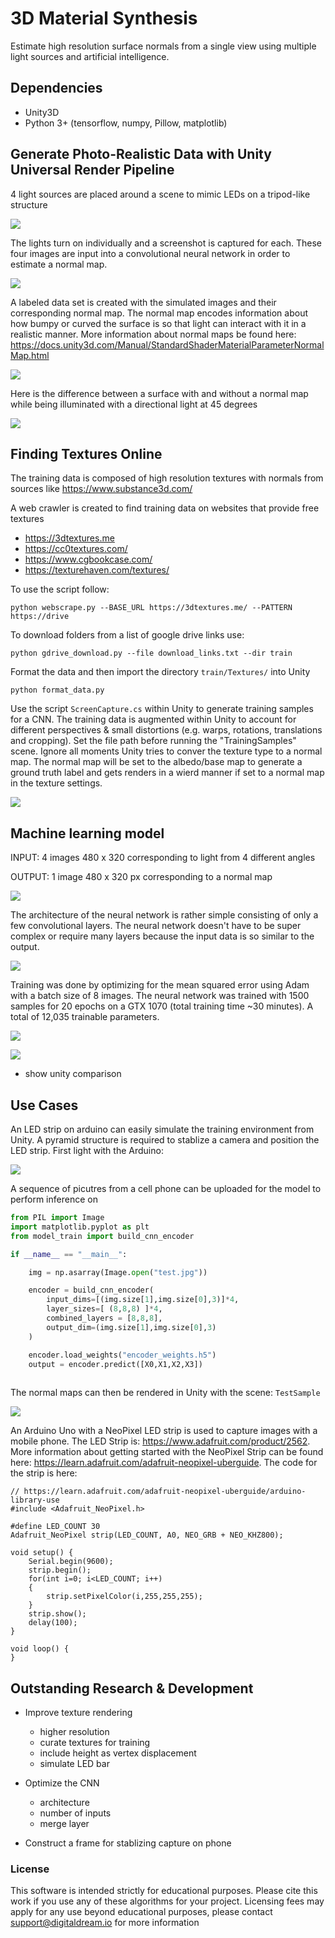 # 3D Material Synthesis
Estimate high resolution surface normals from a single view using multiple light sources and artificial intelligence.

## Dependencies 
- Unity3D
- Python 3+ (tensorflow, numpy, Pillow, matplotlib)
## Generate Photo-Realistic Data with Unity Universal Render Pipeline

4 light sources are placed around a scene to mimic LEDs on a tripod-like structure

![](Figures/Screenshot.png)

The lights turn on individually and a screenshot is captured for each. These four images are input into a convolutional neural network in order to estimate a normal map.

![](Figures/animation.gif)

A labeled data set is created with the simulated images and their corresponding normal map. The normal map encodes information about how bumpy or curved the surface is so that light can interact with it in a realistic manner. More information about normal maps be found here: https://docs.unity3d.com/Manual/StandardShaderMaterialParameterNormalMap.html

![](Figures/NormalSurface.png)

Here is the difference between a surface with and without a normal map while being illuminated with a directional light at 45 degrees 

![](Figures/normal_anim.gif)

## Finding Textures Online

The training data is composed of high resolution textures with normals from sources like https://www.substance3d.com/

A web crawler is created to find training data on websites that provide free textures
- https://3dtextures.me 
- https://cc0textures.com/
- https://www.cgbookcase.com/
- https://texturehaven.com/textures/

To use the script follow: 
```
python webscrape.py --BASE_URL https://3dtextures.me/ --PATTERN https://drive 
```

To download folders from a list of google drive links use: 

    python gdrive_download.py --file download_links.txt --dir train

Format the data and then import the directory `train/Textures/` into Unity

    python format_data.py   

Use the script `ScreenCapture.cs` within Unity to generate training samples for a CNN. The training data is augmented within Unity to account for different perspectives & small distortions (e.g. warps, rotations, translations and cropping). Set the file path before running the "TrainingSamples" scene. Ignore all moments Unity tries to conver the texture type to a normal map. The normal map will be set to the albedo/base map to generate a ground truth label and gets renders in a wierd manner if set to a normal map in the texture settings. 

![](Figures/unity_training.gif)

## Machine learning model 

INPUT: 4 images 480 x 320 corresponding to light from 4 different angles

OUTPUT: 1 image 480 x 320 px corresponding to a normal map

![](Figures/texture_anim.gif)

The architecture of the neural network is rather simple consisting of only a few convolutional layers. The neural network doesn't have to be super complex or require many layers because the input data is so similar to the output.

![](Figures/encoder.png)

Training was done by optimizing for the mean squared error using Adam with a batch size of 8 images. The neural network was trained with 1500 samples for 20 epochs on a GTX 1070 (total training time ~30 minutes). A total of 12,035 trainable parameters. 

![](Figures/normal_training.png)

![](Figures/model_validation.png)

* show unity comparison

## Use Cases

An LED strip on arduino can easily simulate the training environment from Unity. A pyramid structure is required to stablize a camera and position the LED strip. First light with the Arduino: 

![](Figures/arduino_test1.jpg)

A sequence of picutres from a cell phone can be uploaded for the model to perform inference on

```python
from PIL import Image
import matplotlib.pyplot as plt
from model_train import build_cnn_encoder

if __name__ == "__main__":

    img = np.asarray(Image.open("test.jpg"))

    encoder = build_cnn_encoder( 
        input_dims=[(img.size[1],img.size[0],3)]*4, 
        layer_sizes=[ (8,8,8) ]*4,
        combined_layers = [8,8,8], 
        output_dim=(img.size[1],img.size[0],3)
    )

    encoder.load_weights("encoder_weights.h5") 
    output = encoder.predict([X0,X1,X2,X3])
    
```
The normal maps can then be rendered in Unity with the scene: `TestSample`

![](Figures/arduino_test2.jpg)


An Arduino Uno with a NeoPixel LED strip is used to capture images with a mobile phone. The 
LED Strip is: https://www.adafruit.com/product/2562. More information about getting started with the NeoPixel Strip can be found here: https://learn.adafruit.com/adafruit-neopixel-uberguide. The code for the strip is here: 

```arduino
// https://learn.adafruit.com/adafruit-neopixel-uberguide/arduino-library-use
#include <Adafruit_NeoPixel.h>

#define LED_COUNT 30
Adafruit_NeoPixel strip(LED_COUNT, A0, NEO_GRB + NEO_KHZ800);

void setup() {
    Serial.begin(9600);
    strip.begin();
    for(int i=0; i<LED_COUNT; i++)
    {
        strip.setPixelColor(i,255,255,255);
    }
    strip.show();
    delay(100);
}

void loop() {
}
```



## Outstanding Research & Development
- Improve texture rendering 
    - higher resolution
    - curate textures for training
    - include height as vertex displacement
    - simulate LED bar

- Optimize the CNN
    - architecture
    - number of inputs
    - merge layer

- Construct a frame for stablizing capture on phone

### License
This software is intended strictly for educational purposes. Please cite this work if you use any of these algorithms for your project. Licensing fees may apply for any use beyond educational purposes, please contact support@digitaldream.io for more information
